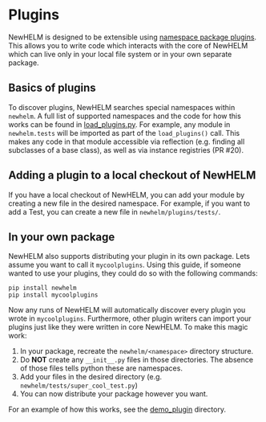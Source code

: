 # Plugins

NewHELM is designed to be extensible using [namespace package plugins](https://packaging.python.org/en/latest/guides/creating-and-discovering-plugins/#using-namespace-packages). This allows you to write code which interacts with the core of NewHELM which can live only in your local file system or in your own separate package.

## Basics of plugins

To discover plugins, NewHELM searches special namespaces within `newhelm`. A full list of supported namespaces and the code for how this works can be found in [load_plugins.py](/newhelm/load_plugins.py). For example, any module in `newhelm.tests` will be imported as part of the `load_plugins()` call. This makes any code in that module accessible via reflection (e.g. finding all subclasses of a base class), as well as via instance registries (PR #20).

## Adding a plugin to a local checkout of NewHELM

If you have a local checkout of NewHELM, you can add your module by creating a new file in the desired namespace. For example, if you want to add a Test, you can create a new file in `newhelm/plugins/tests/`.


## In your own package

NewHELM also supports distributing your plugin in its own package. Lets assume you want to call it `mycoolplugins`. Using this guide, if someone wanted to use your plugins, they could do so with the following commands:

```
pip install newhelm
pip install mycoolplugins
```

Now any runs of NewHELM will automatically discover every plugin you wrote in `mycoolplugins`. Furthermore, other plugin writers can import your plugins just like they were written in core NewHELM. To make this magic work:

1. In your package, recreate the `newhelm/<namespace>` directory structure.
1. Do **NOT** create any `__init__.py` files in those directories. The absence of those files tells python these are namespaces.
1. Add your files in the desired directory (e.g. `newhelm/tests/super_cool_test.py`)
1. You can now distribute your package however you want.

For an example of how this works, see the [demo_plugin](https://github.com/mlcommons/newhelm/tree/main/demo_plugin) directory.
